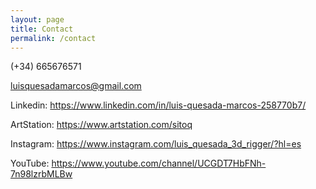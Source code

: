 ```yaml
---
layout: page
title: Contact
permalink: /contact
---
```



(+34) 665676571

luisquesadamarcos@gmail.com

Linkedin:
https://www.linkedin.com/in/luis-quesada-marcos-258770b7/




ArtStation:
https://www.artstation.com/sitoq


Instagram:
https://www.instagram.com/luis_quesada_3d_rigger/?hl=es




YouTube:
https://www.youtube.com/channel/UCGDT7HbFNh-7n98lzrbMLBw
